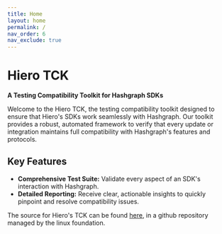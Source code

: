 ```yaml
---
title: Home
layout: home
permalink: /
nav_order: 6
nav_exclude: true
---
```

# Hiero TCK

**A Testing Compatibility Toolkit for Hashgraph SDKs**

Welcome to the Hiero TCK, the testing compatibility toolkit designed to ensure that Hiero's SDKs work seamlessly with Hashgraph. Our toolkit provides a robust, automated framework to verify that every update or integration maintains full compatibility with Hashgraph's features and protocols.

## Key Features

- **Comprehensive Test Suite:** Validate every aspect of an SDK's interaction with Hashgraph.
- **Detailed Reporting:** Receive clear, actionable insights to quickly pinpoint and resolve compatibility issues.

The source for Hiero's TCK can be found [here](https://github.com/hiero-ledger/hiero-sdk-tck), in a github repository managed by the linux foundation.
